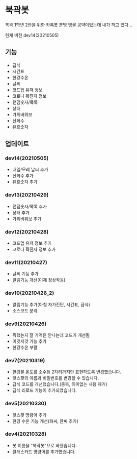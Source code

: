 # 북곽봇
북곽 1학년 2반을 위한 카톡봇
분명 명물 공약이었는데 내가 하고 있다...

현재 버전 dev14(20210505)

기능
--------
* 급식
* 시간표
* 한강수온
* 날씨
* 코드업 유저 정보
* 코로나 확진자 정보
* 랜덤숫자/목록
* 상태
* 가위바위보
* 산화수
* 유효숫자


업데이트
--------
### dev14(20210505)
* 내일/모레 날씨 추가
* 산화수 추가
* 유효숫자 추가
### dev13(20210429)
* 랜덤숫자/목록 추가
* 상태 추가
* 가위바위보 추가
### dev12(20210428)
* 코드업 유저 정보 추가
* 코로나 확진자 정보 추가
### dev11(20210427)
* 날씨 기능 추가
* 알림기능 개선(이제 정상작동)
### dev10(20210426_2)
* 알림기능 추가(아침 자가진단, 시간표, 급식)
* 소스코드 분리
### dev9(20210426)
* 뭐했는지 잘 기억은 안나는데 코드가 개선됨
* 이것저것 기능 추가
* 한강수온 부활
### dev7(20210319)
* 한강물 온도를 소수점 2자리까지만 표현하도록 변경했습니다.
* 핫스팟의 이름과 비밀번호를 변경할 수 있습니다.
* 급식 코드를 개선했습니다.(중복, 의미없는 내용 제거)
* 급식 리로드 기능이 추가되었습니다.
### dev5(20210330)
* 핫스팟 명령어 추가
* 한강 수온 기능 개선(화씨, 란씨 추가)
### dev4(20210328)
* 봇 이름을 "북곽봇"으로 바꿨습니다.
* 클래스카드 명령어를 추가했습니다.
